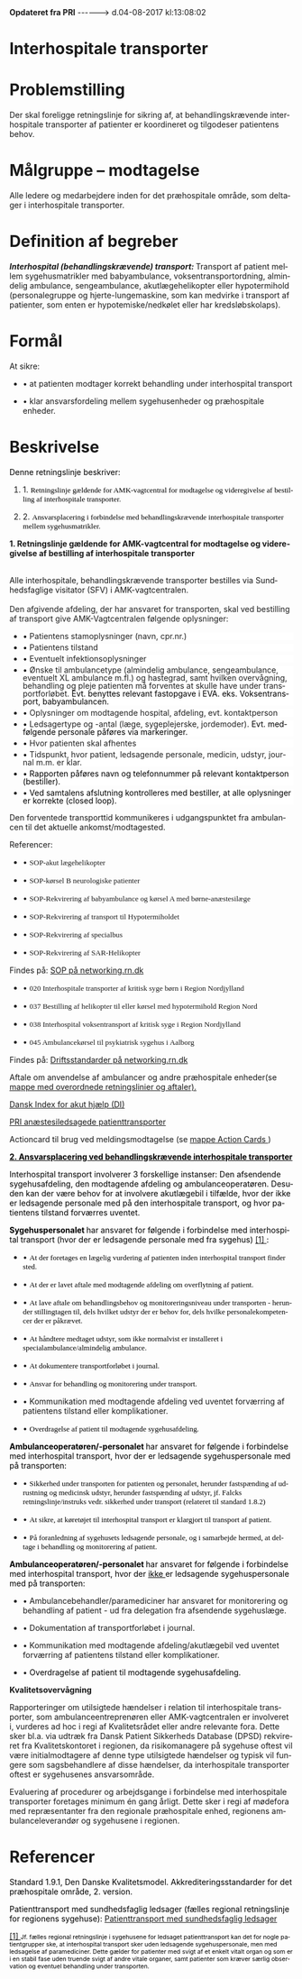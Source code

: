 <!--
.. title: interhospitale-transporter
.. slug: interhospitale-transporter
.. date: 2017-08-04 13:08:03 UTC+02:00
.. tags: 
.. category: 
.. link: 
.. description: 
.. type: text
.. hidetitle: True
-->

<div class="alert alert-success" role="alert"><b>Opdateret fra PRI</b>  ------>  d.04-08-2017  kl:13:08:02</div>

<div class="document" id="U9cdbac40b4894eb6ae036585fd05d2b1" lang="da-DK" xml:lang="da-DK" xmlns="http://www.w3.org/1999/xhtml">
 <h1 class="~clause~ Titeloverskrift">
  <span>
   Interhospitale transporter
  </span>
 </h1>
 <p class="~clause~ Brdtekst">
 </p>
 <h1 class="~clause~ Overskrift1" id="a_2f94fe06834a47318aa78a4b3be1bb1d">
  <span>
   Problemstilling
  </span>
 </h1>
 <p class="~clause~ Brdtekst">
  <span>
   Der skal foreligge retningslinje for sikring af, at behandlingskrævende interhospitale transporter af patienter er koordineret og tilgodeser patientens behov.
  </span>
 </p>
 <p class="~clause~ Brdtekst">
 </p>
 <h1 class="~clause~ Overskrift1" id="a_79cc54d00eaa4abfbb56541b621529cf">
  <span>
   Målgruppe – modtagelse
  </span>
 </h1>
 <p class="~clause~ Brdtekst">
  <span>
   Alle ledere og medarbejdere inden for det præhospitale område, som deltager i interhospitale transporter.
  </span>
 </p>
 <p class="~clause~ Brdtekst">
 </p>
 <h1 class="~clause~ Overskrift1" id="a_a4572f5a2cbb496b92ac1cd06476ce1c">
  <span>
   Definition af begreber
  </span>
 </h1>
 <p class="~clause~ Normal">
  <span style="font-weight: bold; font-style: italic;">
   Interhospital (behandlingskrævende) transport:
  </span>
  <span>
   Transport af patient mellem sygehusmatrikler med babyambulance, voksentransportordning, almindelig ambulance, sengeambulance, akutlægehelikopter eller hypotermihold (personalegruppe og hjerte-lungemaskine, som kan medvirke i transport af patienter, som enten er hypotemiske/nedkølet eller har kredsløbskolaps).
  </span>
 </p>
 <p class="~clause~ Brdtekst">
 </p>
 <h1 class="~clause~ Overskrift1" id="a_72f92c3a24f84c1d9ec3ad64cd2faeee">
  <span>
   Formål
  </span>
 </h1>
 <p class="~clause~ Normal">
  <span>
   At sikre:
  </span>
 </p>
 <ul class="list20">
  <li>
   <p class="~clause~ Opstilling-punkttegn">
    <span class="item">
     •
    </span>
    <span>
     at patienten modtager korrekt behandling under interhospital transport
    </span>
   </p>
  </li>
  <li>
   <p class="~clause~ Opstilling-punkttegn">
    <span class="item">
     •
    </span>
    <span>
     klar ansvarsfordeling mellem sygehusenheder og præhospitale enheder.
    </span>
   </p>
  </li>
 </ul>
 <p class="~clause~ Brdtekst">
 </p>
 <h1 class="~clause~ Overskrift1" id="a_3295a6b97f6c4af18be794274973c79d">
  <span>
   Beskrivelse
  </span>
 </h1>
 <p class="~clause~ Normal">
  <span class="hnpara" style="color: #000;">
   Denne retningslinje beskriver:
  </span>
 </p>
 <p class="~clause~ Normal">
 </p>
 <ol class="list16">
  <li>
   <p class="~clause~ Listeafsnit level0">
    <span class="item">
     1.
    </span>
    <span class="hnpara" style="font-family: Verdana; color: #000; font-size: 10pt;">
     Retningslinje gældende for AMK-vagtcentral for modtagelse og videregivelse af bestilling af interhospitale transporter.
    </span>
   </p>
  </li>
  <li>
   <p class="~clause~ Listeafsnit level0">
    <span class="item">
     2.
    </span>
    <span class="hnpara" style="font-family: Verdana; color: #000; font-size: 10pt;">
     Ansvarsplacering i forbindelse med behandlingskrævende interhospitale transporter mellem sygehusmatrikler.
    </span>
   </p>
  </li>
 </ol>
 <p class="~clause~ Normal">
 </p>
 <p class="~clause~ Normal">
 </p>
 <p class="~clause~ Normal">
  <span style="font-weight: bold;">
   1. Retningslinje gældende for AMK-vagtcentral for modtagelse og videregivelse af bestilling af interhospitale transporter
  </span>
 </p>
 <p class="~clause~ Normal">
  <span style="font-weight: bold;">
   <br/>
  </span>
  <span>
   Alle interhospitale, behandlingskrævende transporter bestilles via Sundhedsfaglige visitator (SFV) i AMK-vagtcentralen.
  </span>
  <span style="font-weight: bold;">
   <br/>
   <br/>
  </span>
  <span style="color: #222;">
   Den afgivende afdeling, der har ansvaret for transporten, skal ved bestilling af transport give AMK-Vagtcentralen følgende oplysninger:
  </span>
 </p>
 <ul class="list19">
  <li>
   <p class="~clause~ Normal level0" style="background-color: #FFF; color: black; margin-top: auto; margin-bottom: 3pt; line-height: 100%;">
    <span class="item">
     •
    </span>
    <span style="color: #222;">
     Patientens stamoplysninger (navn, cpr.nr.)
    </span>
   </p>
  </li>
  <li>
   <p class="~clause~ Normal level0" style="background-color: #FFF; color: black; margin-top: auto; margin-bottom: 3pt; line-height: 100%;">
    <span class="item">
     •
    </span>
    <span style="color: #222;">
     Patientens tilstand
    </span>
   </p>
  </li>
  <li>
   <p class="~clause~ Normal level0" style="background-color: #FFF; color: black; margin-top: auto; margin-bottom: 3pt; line-height: 100%;">
    <span class="item">
     •
    </span>
    <span style="color: #222;">
     Eventuelt infektionsoplysninger
     <br/>
    </span>
   </p>
  </li>
  <li>
   <p class="~clause~ Normal level0" style="background-color: #FFF; color: black; margin-top: auto; margin-bottom: 3pt; line-height: 100%;">
    <span class="item">
     •
    </span>
    <span style="color: #222;">
     Ønske til ambulancetype (almindelig ambulance, sengeambulance, eventuelt XL ambulance m.fl.) og hastegrad, samt hvilken overvågning, behandling og pleje patienten må forventes at skulle have under transportforløbet.
    </span>
    <span>
     Evt. benyttes relevant fastopgave i EVA. eks. Voksentransport, babyambulancen.
    </span>
   </p>
  </li>
  <li>
   <p class="~clause~ Normal level0" style="background-color: #FFF; color: black; margin-top: auto; margin-bottom: 3pt; line-height: 100%;">
    <span class="item">
     •
    </span>
    <span style="color: #222;">
     Oplysninger om modtagende hospital, afdeling, evt. kontaktperson
    </span>
   </p>
  </li>
  <li>
   <p class="~clause~ Normal level0" style="background-color: #FFF; color: black; margin-top: auto; margin-bottom: 3pt; line-height: 100%;">
    <span class="item">
     •
    </span>
    <span style="color: #222;">
     Ledsagertype og -antal (læge, sygeplejerske, jordemoder).
    </span>
    <span>
     Evt. medfølgende personale påføres via markeringer.
    </span>
   </p>
  </li>
  <li>
   <p class="~clause~ Normal level0" style="background-color: #FFF; color: black; margin-top: auto; margin-bottom: 3pt; line-height: 100%;">
    <span class="item">
     •
    </span>
    <span style="color: #222;">
     Hvor patienten skal afhentes
    </span>
   </p>
  </li>
  <li>
   <p class="~clause~ Normal level0" style="background-color: #FFF; color: black; margin-top: auto; margin-bottom: 3pt; line-height: 100%;">
    <span class="item">
     •
    </span>
    <span style="color: #222;">
     Tidspunkt, hvor patient, ledsagende personale, medicin, udstyr, journal m.m. er klar.
    </span>
   </p>
  </li>
  <li>
   <p class="~clause~ Normal level0" style="background-color: #FFF; color: black; margin-top: auto; margin-bottom: 3pt; line-height: 100%;">
    <span class="item">
     •
    </span>
    <span>
     Rapporten påføres navn og telefonnummer på relevant kontaktperson (bestiller).
    </span>
   </p>
  </li>
  <li>
   <p class="~clause~ Normal level0" style="background-color: #FFF; color: black; margin-top: auto; margin-bottom: 3pt; line-height: 100%;">
    <span class="item">
     •
    </span>
    <span>
     Ved samtalens afslutning kontrolleres med bestiller, at alle oplysninger er korrekte (closed loop).
    </span>
   </p>
  </li>
 </ul>
 <p class="~clause~ Normal">
 </p>
 <p class="~clause~ Normal">
  <span>
   Den forventede transporttid kommunikeres i udgangspunktet fra ambulancen til det aktuelle ankomst/modtagested.
  </span>
 </p>
 <p class="~clause~ Normal">
 </p>
 <p class="~clause~ Normal">
  <span>
   Referencer:
  </span>
 </p>
 <p class="~clause~ Normal">
 </p>
 <ul class="list17">
  <li>
   <p class="~clause~ Listeafsnit level0">
    <span class="item">
     •
    </span>
    <span style="font-family: Verdana; font-size: 10pt;">
     SOP-akut lægehelikopter
    </span>
   </p>
  </li>
  <li>
   <p class="~clause~ Listeafsnit level0">
    <span class="item">
     •
    </span>
    <span style="font-family: Verdana; font-size: 10pt;">
     SOP-kørsel B neurologiske patienter
    </span>
   </p>
  </li>
  <li>
   <p class="~clause~ Listeafsnit level0">
    <span class="item">
     •
    </span>
    <span style="font-family: Verdana; font-size: 10pt;">
     SOP-Rekvirering af babyambulance og kørsel A med børne-anæstesilæge
    </span>
   </p>
  </li>
  <li>
   <p class="~clause~ Listeafsnit level0">
    <span class="item">
     •
    </span>
    <span style="font-family: Verdana; font-size: 10pt;">
     SOP-Rekvirering af transport til Hypotermiholdet
    </span>
   </p>
  </li>
  <li>
   <p class="~clause~ Listeafsnit level0">
    <span class="item">
     •
    </span>
    <span style="font-family: Verdana; font-size: 10pt;">
     SOP-Rekvirering af specialbus
    </span>
   </p>
  </li>
  <li>
   <p class="~clause~ Listeafsnit level0">
    <span class="item">
     •
    </span>
    <span style="font-family: Verdana; font-size: 10pt;">
     SOP-Rekvirering af SAR-Helikopter
    </span>
   </p>
  </li>
 </ul>
 <p class="~clause~ Normal">
 </p>
 <p class="~clause~ Normal">
  <span>
   Findes på:
  </span>
  <a href="http://networking.rn.dk/faelles/beredskab/vagtcentral/falck/VC  SOP/Forms/AllItems.aspx">
   <span class="Hyperlink">
    SOP på networking.rn.dk
   </span>
  </a>
 </p>
 <p class="~clause~ Normal">
 </p>
 <p class="~clause~ Normal">
 </p>
 <ul class="list18">
  <li>
   <p class="~clause~ Listeafsnit level0">
    <span class="item">
     •
    </span>
    <span style="font-family: Verdana; font-size: 10pt;">
     020 Interhospitale transporter af kritisk syge børn i Region Nordjylland
    </span>
   </p>
  </li>
  <li>
   <p class="~clause~ Listeafsnit level0">
    <span class="item">
     •
    </span>
    <span style="font-family: Verdana; font-size: 10pt;">
     037 Bestilling af helikopter til eller kørsel med hypotermihold Region Nord
    </span>
   </p>
  </li>
  <li>
   <p class="~clause~ Listeafsnit level0">
    <span class="item">
     •
    </span>
    <span style="font-family: Verdana; font-size: 10pt;">
     038 Interhospital voksentransport af kritisk syge i Region Nordjylland
    </span>
   </p>
  </li>
  <li>
   <p class="~clause~ Listeafsnit level0">
    <span class="item">
     •
    </span>
    <span style="font-family: Verdana; font-size: 10pt;">
     045 Ambulancekørsel til psykiatrisk sygehus i Aalborg
    </span>
   </p>
  </li>
 </ul>
 <p class="~clause~ Normal">
 </p>
 <p class="~clause~ Normal">
  <span>
   Findes på:
  </span>
  <a href="http://networking.rn.dk/faelles/beredskab/vagtcentral/falck/ABC SOP/Forms/AllItems.aspx">
   <span class="Hyperlink">
    Driftsstandarder på networking.rn.dk
   </span>
  </a>
 </p>
 <p class="~clause~ Normal">
 </p>
 <p class="~clause~ Normal">
 </p>
 <p class="~clause~ Normal">
  <span>
   Aftale om anvendelse af ambulancer og andre præhospitale enheder(se
  </span>
  <a href="http://networking.rn.dk/faelles/beredskab/vagtcentral/falck/VC  SOP/Forms/AllItems.aspx">
   <span class="Hyperlink">
    mappe med overordnede retningslinier og aftaler).
   </span>
  </a>
 </p>
 <p class="~clause~ Normal">
 </p>
 <p class="~clause~ Normal">
  <a href="http://networking.rn.dk/faelles/beredskab/vagtcentral/falck/VC  SOP/Dansk Indeks/Dansk Indeks version 1.3.pdf">
   <span class="Hyperlink">
    Dansk Index for akut hjælp (DI)
   </span>
  </a>
 </p>
 <p class="~clause~ Normal">
 </p>
 <p class="~clause~ Normal">
  <a href="https://pri.rn.dk/Sider/15717.aspx">
   <span class="Hyperlink">
    PRI anæstesiledsagede patienttransporter
   </span>
  </a>
 </p>
 <p class="~clause~ Normal">
  <span style="font-weight: bold;">
  </span>
 </p>
 <p class="~clause~ Normal">
  <span>
   Actioncard til brug ved meldingsmodtagelse (se
  </span>
  <a href="http://networking.rn.dk/faelles/beredskab/vagtcentral/falck/VC  SOP/Forms/AllItems.aspx">
   <span class="Hyperlink">
    mappe Action Cards
   </span>
  </a>
  <span>
   )
  </span>
 </p>
 <p class="~clause~ Normal">
 </p>
 <p class="~clause~ Normal">
 </p>
 <p class="~clause~ Normal">
  <span class="hnpara" style="font-weight: bold; color: #000; text-decoration: underline;">
   2. Ansvarsplacering ved behandlingskrævende interhospitale transporter
  </span>
 </p>
 <p class="~clause~ Normal">
  <span class="hnpara" style="color: #000;">
   Interhospital transport involverer 3 forskellige instanser: Den afsendende sygehusafdeling, den modtagende afdeling og ambulanceoperatøren. Desuden kan der være behov for at involvere akutlægebil i tilfælde, hvor der ikke er ledsagende personale med på den interhospitale transport, og hvor patientens tilstand forværres uventet.
  </span>
 </p>
 <p class="~clause~ Normal">
 </p>
 <p class="~clause~ Normal">
  <span style="font-weight: bold; color: #000;">
   Sygehuspersonalet
  </span>
  <span style="color: #000;">
   har ansvaret for følgende i forbindelse med interhospital transport (hvor der er ledsagende personale med fra sygehus)
  </span>
  <span class="Fodnotehenvisning" style="color: #000;">
   <a class="footnoteReference" href="#N33b74eabf20f4876966c60a6d472e0de" id="R33b74eabf20f4876966c60a6d472e0de">
    [1]
   </a>
  </span>
  <span style="color: #000;">
   :
  </span>
 </p>
 <p class="~clause~ Normal">
 </p>
 <ul class="list14">
  <li>
   <p class="~clause~ Listeafsnit level0">
    <span class="item">
     •
    </span>
    <span style="font-family: Verdana; color: #000; font-size: 10pt;">
     At der foretages en lægelig vurdering af patienten inden interhospital transport finder sted.
    </span>
   </p>
  </li>
  <li>
   <p class="~clause~ Listeafsnit level0">
    <span class="item">
     •
    </span>
    <span style="font-family: Verdana; color: #000; font-size: 10pt;">
     At der er lavet aftale med modtagende afdeling om overflytning af patient.
    </span>
   </p>
  </li>
  <li>
   <p class="~clause~ Listeafsnit level0">
    <span class="item">
     •
    </span>
    <span style="font-family: Verdana; color: #000; font-size: 10pt;">
     At lave aftale om behandlingsbehov og monitoreringsniveau under transporten - herunder stillingtagen til, dels hvilket udstyr der er behov for, dels hvilke personalekompetencer der er påkrævet.
    </span>
   </p>
  </li>
  <li>
   <p class="~clause~ Listeafsnit level0">
    <span class="item">
     •
    </span>
    <span style="font-family: Verdana; color: #000; font-size: 10pt;">
     At håndtere medtaget udstyr, som ikke normalvist er installeret i specialambulance/almindelig ambulance.
    </span>
   </p>
  </li>
  <li>
   <p class="~clause~ Listeafsnit level0">
    <span class="item">
     •
    </span>
    <span style="font-family: Verdana; color: #000; font-size: 10pt;">
     At dokumentere transportforløbet i journal.
    </span>
   </p>
  </li>
  <li>
   <p class="~clause~ Listeafsnit level0">
    <span class="item">
     •
    </span>
    <span style="font-family: Verdana; color: #000; font-size: 10pt;">
     Ansvar for behandling og monitorering under transport.
    </span>
   </p>
  </li>
  <li>
   <p class="~clause~ Opstilling-punkttegn level0">
    <span class="item">
     •
    </span>
    <span>
     Kommunikation med modtagende afdeling ved uventet forværring af patientens tilstand eller komplikationer.
    </span>
   </p>
  </li>
  <li>
   <p class="~clause~ Listeafsnit level0">
    <span class="item">
     •
    </span>
    <span style="font-family: Verdana; color: #000; font-size: 10pt;">
     Overdragelse af patient til modtagende sygehusafdeling.
    </span>
   </p>
  </li>
 </ul>
 <p class="~clause~ Normal">
 </p>
 <p class="~clause~ Normal">
 </p>
 <p class="~clause~ Normal">
  <span style="font-weight: bold; color: #000;">
   Ambulanceoperatøren/-personalet
  </span>
  <span style="color: #000;">
   har ansvaret for følgende i forbindelse med interhospital transport, hvor der er ledsagende sygehuspersonale med på transporten:
  </span>
 </p>
 <p class="~clause~ Normal">
 </p>
 <ul class="list15">
  <li>
   <p class="~clause~ Listeafsnit level0">
    <span class="item">
     •
    </span>
    <span style="font-family: Verdana; color: #000; font-size: 10pt;">
     Sikkerhed under transporten for patienten og personalet, herunder fastspænding af udrustning og medicinsk udstyr, herunder fastspænding af udstyr, jf. Falcks retningslinje/instruks vedr. sikkerhed under transport (relateret til standard 1.8.2)
    </span>
   </p>
  </li>
  <li>
   <p class="~clause~ Listeafsnit level0">
    <span class="item">
     •
    </span>
    <span style="font-family: Verdana; color: #000; font-size: 10pt;">
     At sikre, at køretøjet til interhospital transport er klargjort til transport af patient.
    </span>
   </p>
  </li>
  <li>
   <p class="~clause~ Listeafsnit level0">
    <span class="item">
     •
    </span>
    <span style="font-family: Verdana; color: #000; font-size: 10pt;">
     På foranledning af sygehusets ledsagende personale, og i samarbejde hermed, at deltage i behandling og monitorering af patient.
    </span>
   </p>
  </li>
 </ul>
 <p class="~clause~ Normal" style="margin-left: 18pt;">
 </p>
 <p class="~clause~ Normal">
  <span style="font-weight: bold; color: #000;">
   Ambulanceoperatøren/-personalet
  </span>
  <span style="color: #000;">
   har ansvaret for følgende i forbindelse med interhospital transport, hvor der
  </span>
  <span style="color: #000; text-decoration: underline;">
   ikke
  </span>
  <span style="color: #000;">
   er ledsagende sygehuspersonale med på transporten:
  </span>
 </p>
 <p class="~clause~ Normal">
 </p>
 <ul class="list20">
  <li>
   <p class="~clause~ Opstilling-punkttegn">
    <span class="item">
     •
    </span>
    <span>
     Ambulancebehandler/paramediciner har ansvaret for monitorering og behandling af patient - ud fra delegation fra afsendende sygehuslæge.
    </span>
   </p>
  </li>
  <li>
   <p class="~clause~ Opstilling-punkttegn">
    <span class="item">
     •
    </span>
    <span>
     Dokumentation af transportforløbet i journal.
    </span>
   </p>
  </li>
  <li>
   <p class="~clause~ Opstilling-punkttegn">
    <span class="item">
     •
    </span>
    <span>
     Kommunikation med modtagende afdeling/akutlægebil ved uventet forværring af patientens tilstand eller komplikationer.
    </span>
   </p>
  </li>
  <li>
   <p class="~clause~ Opstilling-punkttegn">
    <span class="item">
     •
    </span>
    <span style="color: #000;">
     Overdragelse af patient til modtagende sygehusafdeling.
    </span>
    <span>
    </span>
   </p>
  </li>
 </ul>
 <p class="~clause~ Listeafsnit">
 </p>
 <p class="~clause~ Normal">
 </p>
 <p class="~clause~ Brdtekst">
  <span style="font-weight: bold;">
   Kvalitetsovervågning
  </span>
 </p>
 <p class="~clause~ Normal">
  <span>
   Rapporteringer om utilsigtede hændelser i relation til interhospitale transporter, som ambulanceentreprenøren eller AMK-vagtcentralen er involveret i, vurderes ad hoc i regi af Kvalitetsrådet eller andre relevante fora. Dette sker bl.a. via udtræk fra Dansk Patient Sikkerheds Database (DPSD) rekvireret fra Kvalitetskontoret i regionen, da risikomanagere på sygehuse oftest vil være initialmodtagere af denne type utilsigtede hændelser og typisk vil fungere som sagsbehandlere af disse hændelser, da interhospitale transporter oftest er sygehusenes ansvarsområde.
  </span>
 </p>
 <p class="~clause~ Normal">
 </p>
 <p class="~clause~ Brdtekst">
  <span>
   Evaluering af procedurer og arbejdsgange i forbindelse med interhospitale transporter foretages minimum én gang årligt. Dette sker i regi af mødefora med repræsentanter fra den regionale præhospitale enhed, regionens ambulanceleverandør og sygehusene i regionen.
  </span>
  <a id="a_GoBack">
  </a>
 </p>
 <p class="~clause~ Brdtekst">
 </p>
 <h1 class="~clause~ Overskrift1" id="a_6e9ff5c535bb4921b14954fec0660e5d">
  <span>
   Referencer
  </span>
 </h1>
 <p class="~clause~ Normal">
  <span class="hnpara" style="color: #000;">
   Standard 1.9.1, Den Danske Kvalitetsmodel. Akkrediteringsstandarder for det præhospitale område, 2. version.
  </span>
 </p>
 <p class="~clause~ Normal">
 </p>
 <p class="~clause~ Normal">
  <span class="hnpara" style="color: #000;">
   Patienttransport med sundhedsfaglig ledsager (fælles regional retningslinje for regionens sygehuse):
  </span>
  <a href="http://pri.rn.dk/pri/Sider/3f145507-4a73-4093-b3ab-b945bbb29008.aspx?sf=All">
   <span class="Hyperlink">
    Patienttransport med sundhedsfaglig ledsager
   </span>
  </a>
 </p>
 <p class="~clause~ Normal">
 </p>
 <div class="footnote" id="N33b74eabf20f4876966c60a6d472e0de">
  <p class="~clause~ Fodnotetekst">
   <span class="Fodnotehenvisning">
    <a class="footnoteReference" href="#R33b74eabf20f4876966c60a6d472e0de">
     [1]
    </a>
   </span>
   <span>
   </span>
   <span style="color: #000; font-size: 8pt;">
    Jf. fælles regional retningslinje i sygehusene for ledsaget patienttransport kan det for nogle patientgrupper ske, at interhospital transport sker uden ledsagende sygehuspersonale, men med ledsagelse af paramediciner. Dette gælder for patienter
   </span>
   <span class="hnpara" style="color: #000; font-size: 8pt;">
    med svigt af et enkelt vitalt organ og som er i en stabil fase uden truende svigt af andre vitale organer, samt patienter som kræver særlig observation og eventuel behandling under transporten.
   </span>
  </p>
 </div>
</div>
